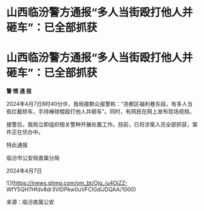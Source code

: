 # 山西临汾警方通报“多人当街殴打他人并砸车”：已全部抓获

# 山西临汾警方通报“多人当街殴打他人并砸车”：已全部抓获

**警 情 通 报**

2024年4月7日8时40分许，我局接群众报警称：“尧都区福利巷东段，有多人当街拦截轿车，手持棒球棍殴打他人并砸车”。同时，有网民在网上发布现场视频。

接警后，我局立即组织相关警种开展处置工作。目前，已将涉案人员全部抓获，案件正在侦办中。

特此通报

临汾市公安局直属分局

2024年4月7日

![](https://inews.gtimg.com/om_bt/Ojg_ju4OiZZ-
WfY5QH7Hfdv8dr3VlDPkw0uVFClGdlJDQAA/1000)

来源：临汾直属公安

